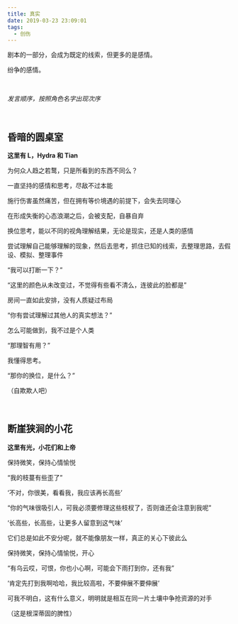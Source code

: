 ```yaml
---
title: 真实
date: 2019-03-23 23:09:01
tags:
  - 创伤
---
```


剧本的一部分，会成为既定的线索，但更多的是感情。

纷争的感情。

<br />

_发言顺序，按照角色名字出现次序_

<br />

## 昏暗的圆桌室

__这里有 L，Hydra 和 Tian__

为何众人趋之若鹜，只是所看到的东西不同么？

一直坚持的感情和思考，尽敌不过本能

施行伤害虽然痛苦，但在拥有等价境遇的前提下，会失去同理心

在形成失衡的心态浪潮之后，会被支配，自暴自弃

换位思考，能以不同的视角理解结果，无论是现实，还是人类的感情

尝试理解自己能够理解的现象，然后去思考，抓住已知的线索，去整理思路，去假设、模拟、整理事件

“我可以打断一下？”

“这里的颜色从未改变过，不觉得有些看不清么，连彼此的脸都是”

房间一直如此安排，没有人质疑过布局

“你有尝试理解过其他人的真实想法？”

怎么可能做到，我不过是个人类

“那理智有用？”

我懂得思考。

“那你的换位，是什么？”

（自欺欺人吧）

<br />

## 断崖狭涧的小花

__这里有光，小花们和上帝__

保持微笑，保持心情愉悦

“我的枝蔓有些歪了”

‘不对，你很美，看看我，我应该再长高些’

“你的气味很吸引人，可我必须要修理这些枝杈了，否则谁还会注意到我呢”

‘长高些，长高些，让更多人留意到这气味’

它们总是如此不安分呢，就不能像朋友一样，真正的关心下彼此么

保持微笑，保持心情愉悦，开心

“有乌云哎，可恨，你也小心啊，可能会下雨打到你，还有我”

‘肯定先打到我啊哈哈，我比较高啦，不要伸展不要伸展’

可我不明白，这有什么意义，明明就是相互在同一片土壤中争抢资源的对手

（这是根深蒂固的脾性）
